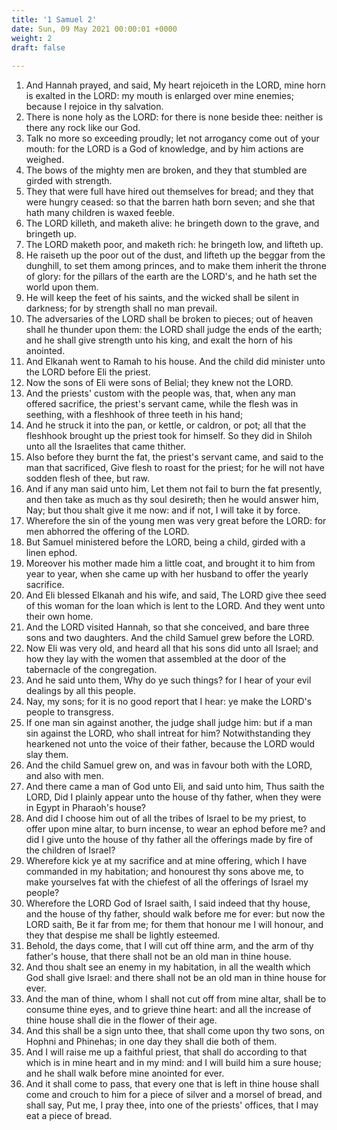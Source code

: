 ```yaml
---
title: '1 Samuel 2'
date: Sun, 09 May 2021 00:00:01 +0000
weight: 2
draft: false
  
---
```


1. And Hannah prayed, and said, My heart rejoiceth in the LORD, mine horn is exalted in the LORD: my mouth is enlarged over mine enemies; because I rejoice in thy salvation.
2. There is none holy as the LORD: for there is none beside thee: neither is there any rock like our God.
3. Talk no more so exceeding proudly; let not arrogancy come out of your mouth: for the LORD is a God of knowledge, and by him actions are weighed.
4. The bows of the mighty men are broken, and they that stumbled are girded with strength.
5. They that were full have hired out themselves for bread; and they that were hungry ceased: so that the barren hath born seven; and she that hath many children is waxed feeble.
6. The LORD killeth, and maketh alive: he bringeth down to the grave, and bringeth up.
7. The LORD maketh poor, and maketh rich: he bringeth low, and lifteth up.
8. He raiseth up the poor out of the dust, and lifteth up the beggar from the dunghill, to set them among princes, and to make them inherit the throne of glory: for the pillars of the earth are the LORD's, and he hath set the world upon them.
9. He will keep the feet of his saints, and the wicked shall be silent in darkness; for by strength shall no man prevail.
10. The adversaries of the LORD shall be broken to pieces; out of heaven shall he thunder upon them: the LORD shall judge the ends of the earth; and he shall give strength unto his king, and exalt the horn of his anointed.
11. And Elkanah went to Ramah to his house. And the child did minister unto the LORD before Eli the priest.
12. Now the sons of Eli were sons of Belial; they knew not the LORD.
13. And the priests' custom with the people was, that, when any man offered sacrifice, the priest's servant came, while the flesh was in seething, with a fleshhook of three teeth in his hand;
14. And he struck it into the pan, or kettle, or caldron, or pot; all that the fleshhook brought up the priest took for himself. So they did in Shiloh unto all the Israelites that came thither.
15. Also before they burnt the fat, the priest's servant came, and said to the man that sacrificed, Give flesh to roast for the priest; for he will not have sodden flesh of thee, but raw.
16. And if any man said unto him, Let them not fail to burn the fat presently, and then take as much as thy soul desireth; then he would answer him, Nay; but thou shalt give it me now: and if not, I will take it by force.
17. Wherefore the sin of the young men was very great before the LORD: for men abhorred the offering of the LORD.
18. But Samuel ministered before the LORD, being a child, girded with a linen ephod.
19. Moreover his mother made him a little coat, and brought it to him from year to year, when she came up with her husband to offer the yearly sacrifice.
20. And Eli blessed Elkanah and his wife, and said, The LORD give thee seed of this woman for the loan which is lent to the LORD. And they went unto their own home.
21. And the LORD visited Hannah, so that she conceived, and bare three sons and two daughters. And the child Samuel grew before the LORD.
22. Now Eli was very old, and heard all that his sons did unto all Israel; and how they lay with the women that assembled at the door of the tabernacle of the congregation.
23. And he said unto them, Why do ye such things? for I hear of your evil dealings by all this people.
24. Nay, my sons; for it is no good report that I hear: ye make the LORD's people to transgress.
25. If one man sin against another, the judge shall judge him: but if a man sin against the LORD, who shall intreat for him? Notwithstanding they hearkened not unto the voice of their father, because the LORD would slay them.
26. And the child Samuel grew on, and was in favour both with the LORD, and also with men.
27. And there came a man of God unto Eli, and said unto him, Thus saith the LORD, Did I plainly appear unto the house of thy father, when they were in Egypt in Pharaoh's house?
28. And did I choose him out of all the tribes of Israel to be my priest, to offer upon mine altar, to burn incense, to wear an ephod before me? and did I give unto the house of thy father all the offerings made by fire of the children of Israel?
29. Wherefore kick ye at my sacrifice and at mine offering, which I have commanded in my habitation; and honourest thy sons above me, to make yourselves fat with the chiefest of all the offerings of Israel my people?
30. Wherefore the LORD God of Israel saith, I said indeed that thy house, and the house of thy father, should walk before me for ever: but now the LORD saith, Be it far from me; for them that honour me I will honour, and they that despise me shall be lightly esteemed.
31. Behold, the days come, that I will cut off thine arm, and the arm of thy father's house, that there shall not be an old man in thine house.
32. And thou shalt see an enemy in my habitation, in all the wealth which God shall give Israel: and there shall not be an old man in thine house for ever.
33. And the man of thine, whom I shall not cut off from mine altar, shall be to consume thine eyes, and to grieve thine heart: and all the increase of thine house shall die in the flower of their age.
34. And this shall be a sign unto thee, that shall come upon thy two sons, on Hophni and Phinehas; in one day they shall die both of them.
35. And I will raise me up a faithful priest, that shall do according to that which is in mine heart and in my mind: and I will build him a sure house; and he shall walk before mine anointed for ever.
36. And it shall come to pass, that every one that is left in thine house shall come and crouch to him for a piece of silver and a morsel of bread, and shall say, Put me, I pray thee, into one of the priests' offices, that I may eat a piece of bread.
